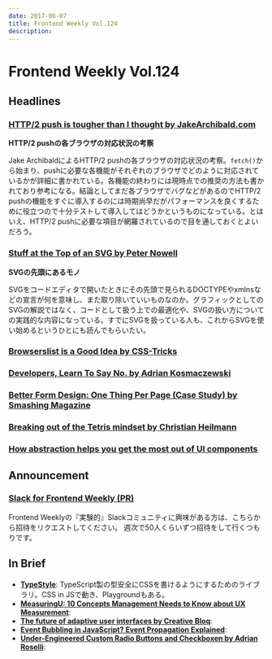 ```yaml
---
date: 2017-06-07
title: Frontend Weekly Vol.124
description: 
---
```


# Frontend Weekly Vol.124

## Headlines

### [HTTP/2 push is tougher than I thought by JakeArchibald.com](https://jakearchibald.com/2017/h2-push-tougher-than-i-thought/)

**HTTP/2 pushの各ブラウザの対応状況の考察**

Jake ArchibaldによるHTTP/2 pushの各ブラウザの対応状況の考察。`fetch()`から始まり、pushに必要な各機能がそれぞれのブラウザでどのように対応されているかが詳細に書かれている。各機能の終わりには現時点での推奨の方法も書かれており参考になる。結論としてまだ各ブラウザでバグなどがあるのでHTTP/2 pushの機能をすぐに導入するのには時期尚早だがパフォーマンスを良くするために役立つので十分テストして導入してはどうかというものになっている。とはいえ、HTTP/2 pushに必要な項目が網羅されているので目を通しておくとよいだろう。

### [Stuff at the Top of an SVG by Peter Nowell](https://medium.com/@pnowelldesign/stuff-at-the-top-of-an-svg-f3ad198eb54e)

**SVGの先頭にあるモノ**

SVGをコードエディタで開いたときにその先頭で見られるDOCTYPEやxmlnsなどの宣言が何を意味し、また取り除いていいものなのか。グラフィックとしてのSVGの解説ではなく、コードとして扱う上での最適化や、SVGの扱い方についての実践的な内容になっている。すでにSVGを扱っている人も、これからSVGを使い始めるというひとにも読んでもらいたい。

### [Browserslist is a Good Idea by CSS-Tricks](https://css-tricks.com/browserlist-good-idea/)



### [Developers, Learn To Say No. by Adrian Kosmaczewski](https://medium.com/@akosma/developers-learn-to-say-no-777fe571b38d)



### [Better Form Design: One Thing Per Page (Case Study) by Smashing Magazine](https://www.smashingmagazine.com/2017/05/better-form-design-one-thing-per-page/)



### [Breaking out of the Tetris mindset by Christian Heilmann](https://christianheilmann.com/2017/05/23/breaking-out-of-the-tetris-mindset/)



### [How abstraction helps you get the most out of UI components](https://blog.hichroma.com/how-abstraction-helps-you-get-the-most-out-of-ui-components-d92a65ed78a6)



## Announcement

### [Slack for Frontend Weekly (PR)](https://studiomohawk.typeform.com/to/Kj8Gaj)

Frontend Weeklyの『実験的』Slackコミュニティに興味がある方は、こちらから招待をリクエストしてください。 週次で50人くらいずつ招待をして行くつもりです。

## In Brief

* [**TypeStyle**](http://typestyle.io/#/): TypeScript製の型安全にCSSを書けるようにするためのライブラリ。CSS in JSで動き、Playgroundもある。
* [**MeasuringU: 10 Concepts Management Needs to Know about UX Measurement**](https://measuringu.com/managing-ux/): 
* [**The future of adaptive user interfaces by Creative Bloq**](http://www.creativebloq.com/inspiration/the-future-of-adaptive-user-interfaces): 
* [**Event Bubbling in JavaScript? Event Propagation Explained**](https://www.sitepoint.com/event-bubbling-javascript/): 
* [**Under-Engineered Custom Radio Buttons and Checkboxen by Adrian Roselli**](http://adrianroselli.com/2017/05/under-engineered-custom-radio-buttons-and-checkboxen.html): 
